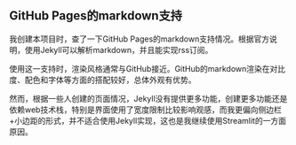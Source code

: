 ## GitHub Pages的markdown支持

我创建本项目时，查了一下GitHub Pages的markdown支持情况。根据官方说明，使用Jekyll可以解析markdown，并且能实现rss订阅。

使用这一支持时，渲染风格通常与GitHub接近。GitHub的markdown渲染在对比度、配色和字体等方面的搭配较好，总体外观有优势。

然而，根据一些人创建的页面情况，Jekyll没有提供更多功能，创建更多功能还是依赖web技术栈，特别是界面使用了宽度限制比较影响观感，而我更偏向侧边栏+小边距的形式，并不适合使用Jekyll实现，这也是我继续使用Streamlit的一方面原因。